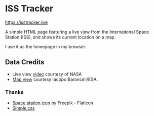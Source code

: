 # ISS Tracker

<https://isstracker.live>

A simple HTML page featuring a live view from the International Space Station (ISS), and shows its current location on a map.

I use it as the homepage in my browser.

## Data Credits

- Live view [video](https://www.youtube.com/watch?v=O9mYwRlucZY) courtesy of NASA
- [Map view](https://isstracker.spaceflight.esa.int/index_portal.php) courtesy Iacopo Baroncini/ESA.

### Thanks

- [Space station icon](https://www.flaticon.com/free-icons/space-station) by Freepik - Flaticon
- [Simple.css](https://github.com/kevquirk/simple.css)
